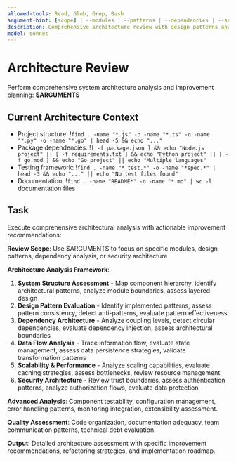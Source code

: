 ```yaml
---
allowed-tools: Read, Glob, Grep, Bash
argument-hint: [scope] | --modules | --patterns | --dependencies | --security
description: Comprehensive architecture review with design patterns analysis and improvement recommendations
model: sonnet
---
```


# Architecture Review

Perform comprehensive system architecture analysis and improvement planning: **$ARGUMENTS**

## Current Architecture Context

- Project structure: !`find . -name "*.js" -o -name "*.ts" -o -name "*.py" -o -name "*.go" | head -5 && echo "..."`
- Package dependencies: !`[ -f package.json ] && echo "Node.js project" || [ -f requirements.txt ] && echo "Python project" || [ -f go.mod ] && echo "Go project" || echo "Multiple languages"`
- Testing framework: !`find . -name "*.test.*" -o -name "*spec.*" | head -3 && echo "..." || echo "No test files found"`
- Documentation: !`find . -name "README*" -o -name "*.md" | wc -l` documentation files

## Task

Execute comprehensive architectural analysis with actionable improvement recommendations:

**Review Scope**: Use $ARGUMENTS to focus on specific modules, design patterns, dependency analysis, or security architecture

**Architecture Analysis Framework**:
1. **System Structure Assessment** - Map component hierarchy, identify architectural patterns, analyze module boundaries, assess layered design
2. **Design Pattern Evaluation** - Identify implemented patterns, assess pattern consistency, detect anti-patterns, evaluate pattern effectiveness
3. **Dependency Architecture** - Analyze coupling levels, detect circular dependencies, evaluate dependency injection, assess architectural boundaries
4. **Data Flow Analysis** - Trace information flow, evaluate state management, assess data persistence strategies, validate transformation patterns
5. **Scalability & Performance** - Analyze scaling capabilities, evaluate caching strategies, assess bottlenecks, review resource management
6. **Security Architecture** - Review trust boundaries, assess authentication patterns, analyze authorization flows, evaluate data protection

**Advanced Analysis**: Component testability, configuration management, error handling patterns, monitoring integration, extensibility assessment.

**Quality Assessment**: Code organization, documentation adequacy, team communication patterns, technical debt evaluation.

**Output**: Detailed architecture assessment with specific improvement recommendations, refactoring strategies, and implementation roadmap.